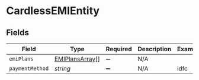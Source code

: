 # CardlessEMIEntity


## Fields

| Field                                                   | Type                                                    | Required                                                | Description                                             | Example                                                 |
| ------------------------------------------------------- | ------------------------------------------------------- | ------------------------------------------------------- | ------------------------------------------------------- | ------------------------------------------------------- |
| `emiPlans`                                              | [EMIPlansArray](../../models/shared/emiplansarray.md)[] | :heavy_minus_sign:                                      | N/A                                                     |                                                         |
| `paymentMethod`                                         | *string*                                                | :heavy_minus_sign:                                      | N/A                                                     | idfc                                                    |
